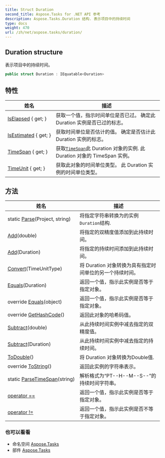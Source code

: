 ```yaml
---
title: Struct Duration
second_title: Aspose.Tasks for .NET API 参考
description: Aspose.Tasks.Duration 结构. 表示项目中的持续时间
type: docs
weight: 470
url: /zh/net/aspose.tasks/duration/
---
```

## Duration structure

表示项目中的持续时间。

```csharp
public struct Duration : IEquatable<Duration>
```

## 特性

| 姓名 | 描述 |
| --- | --- |
| [IsElapsed](../../aspose.tasks/duration/iselapsed/) { get; } | 获取一个值，指示时间单位是否已过。 确定此 Duration 实例是否已过的标志。 |
| [IsEstimated](../../aspose.tasks/duration/isestimated/) { get; } | 获取时间单位是否估计的值。 确定是否估计此 Duration 实例的标志。 |
| [TimeSpan](../../aspose.tasks/duration/timespan/) { get; } | 获取[`TimeSpan`](./timespan/)此 Duration 对象的实例. 此 Duration 对象的 TimeSpan 实例。 |
| [TimeUnit](../../aspose.tasks/duration/timeunit/) { get; } | 获取此对象的时间单位类型。 此 Duration 实例的时间单位类型。 |

## 方法

| 姓名 | 描述 |
| --- | --- |
| static [Parse](../../aspose.tasks/duration/parse/)(Project, string) | 将指定字符串转换为的实例`Duration`结构. |
| [Add](../../aspose.tasks/duration/add/#add_1)(double) | 将指定的双精度值添加到此持续时间。 |
| [Add](../../aspose.tasks/duration/add/#add)(Duration) | 将指定的持续时间添加到此持续时间。 |
| [Convert](../../aspose.tasks/duration/convert/)(TimeUnitType) | 将 Duration 对象转换为具有指定时间单位的另一个持续时间。 |
| [Equals](../../aspose.tasks/duration/equals/#equals)(Duration) | 返回一个值，指示此实例是否等于指定对象。 |
| override [Equals](../../aspose.tasks/duration/equals/#equals_1)(object) | 返回一个值，指示此实例是否等于指定对象。 |
| override [GetHashCode](../../aspose.tasks/duration/gethashcode/)() | 返回此对象的哈希码值。 |
| [Subtract](../../aspose.tasks/duration/subtract/#subtract_1)(double) | 从此持续时间实例中减去指定的双精度值。 |
| [Subtract](../../aspose.tasks/duration/subtract/#subtract)(Duration) | 从此持续时间实例中减去指定的持续时间。 |
| [ToDouble](../../aspose.tasks/duration/todouble/)() | 将 Duration 对象转换为Double值. |
| override [ToString](../../aspose.tasks/duration/tostring/)() | 返回此实例的字符串表示。 |
| static [ParseTimeSpan](../../aspose.tasks/duration/parsetimespan/)(string) | 解析格式为“PT--H--M--S--”的持续时间字符串。 |
| [operator ==](../../aspose.tasks/duration/op_equality/) | 返回一个值，指示此实例是否等于指定对象。 |
| [operator !=](../../aspose.tasks/duration/op_inequality/) | 返回一个值，指示此实例是否不等于指定对象。 |

### 也可以看看

* 命名空间 [Aspose.Tasks](../../aspose.tasks/)
* 部件 [Aspose.Tasks](../../)


